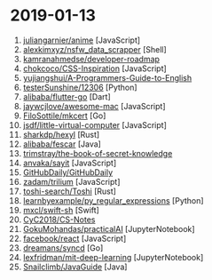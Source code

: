 # 2019-01-13

1. [juliangarnier/anime](https://github.com/juliangarnier/anime "JavaScript animation engine") [JavaScript]
2. [alexkimxyz/nsfw_data_scrapper](https://github.com/alexkimxyz/nsfw_data_scrapper "Collection of scripts to aggregate image data for the purposes of training an NSFW Image Classifier") [Shell]
3. [kamranahmedse/developer-roadmap](https://github.com/kamranahmedse/developer-roadmap "Roadmap to becoming a web developer in 2019") 
4. [chokcoco/CSS-Inspiration](https://github.com/chokcoco/CSS-Inspiration "CSS Inspiration，在这里找到写 CSS 的灵感！") [JavaScript]
5. [yujiangshui/A-Programmers-Guide-to-English](https://github.com/yujiangshui/A-Programmers-Guide-to-English "专为程序员编写的英语学习指南。v1.0") 
6. [testerSunshine/12306](https://github.com/testerSunshine/12306 "12306智能刷票，订票") [Python]
7. [alibaba/flutter-go](https://github.com/alibaba/flutter-go "flutter 开发者帮助 APP，包含 flutter 常用 130+ 组件的中文文档与 demo 演示") [Dart]
8. [jaywcjlove/awesome-mac](https://github.com/jaywcjlove/awesome-mac " Now we have become very big, Different from the original idea. Collect premium software in various categories.") [JavaScript]
9. [FiloSottile/mkcert](https://github.com/FiloSottile/mkcert "A simple zero-config tool to make locally trusted development certificates with any names you'd like.") [Go]
10. [jsdf/little-virtual-computer](https://github.com/jsdf/little-virtual-computer "Learn how computers work by simulating them in Javascript") [JavaScript]
11. [sharkdp/hexyl](https://github.com/sharkdp/hexyl "A command-line hex viewer") [Rust]
12. [alibaba/fescar](https://github.com/alibaba/fescar "Fescar is an easy-to-use, high-performance, java based, open source distributed transaction solution.") [Java]
13. [trimstray/the-book-of-secret-knowledge](https://github.com/trimstray/the-book-of-secret-knowledge "A collection of awesome lists, manuals, blogs, hacks, one-liners, cli/web tools and more. Especially for System and Network Administrators, DevOps, Pentesters or Security Researchers.") 
14. [anvaka/sayit](https://github.com/anvaka/sayit "Visualization of related subreddits") [JavaScript]
15. [GitHubDaily/GitHubDaily](https://github.com/GitHubDaily/GitHubDaily "GitHubDaily 分享内容定期整理与分类。欢迎推荐、自荐项目，让更多人知道你的项目。") 
16. [zadam/trilium](https://github.com/zadam/trilium "Build your personal knowledge base with Trilium Notes") [JavaScript]
17. [toshi-search/Toshi](https://github.com/toshi-search/Toshi "A full-text search engine in rust") [Rust]
18. [learnbyexample/py_regular_expressions](https://github.com/learnbyexample/py_regular_expressions "Learn Python Regular Expressions step by step from beginner to advanced levels") [Python]
19. [mxcl/swift-sh](https://github.com/mxcl/swift-sh "Swift scripting with easy, zero-conf dependency imports.") [Swift]
20. [CyC2018/CS-Notes](https://github.com/CyC2018/CS-Notes "📚 面试必备基础知识") 
21. [GokuMohandas/practicalAI](https://github.com/GokuMohandas/practicalAI "📚A practical approach to learning machine learning.") [JupyterNotebook]
22. [facebook/react](https://github.com/facebook/react "A declarative, efficient, and flexible JavaScript library for building user interfaces.") [JavaScript]
23. [dreamans/syncd](https://github.com/dreamans/syncd "syncd是一款开源的代码部署工具，它具有简单、高效、易用等特点，可以提高团队的工作效率.") [Go]
24. [lexfridman/mit-deep-learning](https://github.com/lexfridman/mit-deep-learning "Tutorials, assignments, and competitions for MIT Deep Learning related courses.") [JupyterNotebook]
25. [Snailclimb/JavaGuide](https://github.com/Snailclimb/JavaGuide "【Java学习+面试指南】 一份涵盖大部分Java程序员所需要掌握的核心知识。") [Java]

